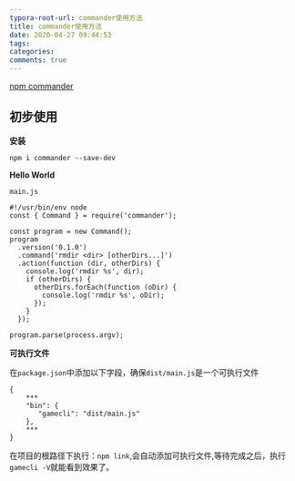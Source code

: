 ```yaml
---
typora-root-url: commander使用方法
title: commander使用方法
date: 2020-04-27 09:44:53
tags:
categories: 
comments: true
---
```


[npm commander](https://github.com/tj/commander.js/blob/HEAD/Readme_zh-CN.md#parse-%e5%92%8c-parseasync)

## 初步使用

**安装**

```
npm i commander --save-dev
```

**Hello World**

`main.js`

```
#!/usr/bin/env node
const { Command } = require('commander');

const program = new Command();
program
  .version('0.1.0')
  .command('rmdir <dir> [otherDirs...]')
  .action(function (dir, otherDirs) {
    console.log('rmdir %s', dir);
    if (otherDirs) {
      otherDirs.forEach(function (oDir) {
        console.log('rmdir %s', oDir);
      });
    }
  });

program.parse(process.argv);
```

**可执行文件**

在`package.json`中添加以下字段，确保`dist/main.js`是一个可执行文件

```
{
	***
	"bin": {
       "gamecli": "dist/main.js"
    },
    ***
}
```

在项目的根路径下执行：`npm link`,会自动添加可执行文件,等待完成之后，执行`gamecli -V`就能看到效果了。